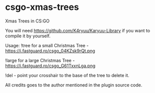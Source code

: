 # csgo-xmas-trees
Xmas Trees in CS:GO

You will need https://github.com/K4ryuu/Karyuu-Library if you want to compile it by yourself.

Usage:
!tree for a small Christmas Tree - https://i.fastguard.ro/csgo_04KZsk9rQt.png

!large for a large Christmas Tree - https://i.fastguard.ro/csgo_G61TxxnLga.png

!del - point your crosshair to the base of the tree to delete it.

All credits goes to the author mentioned in the plugin source code.
